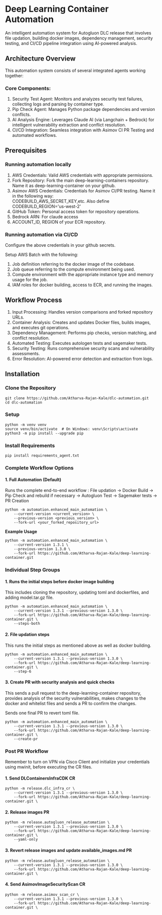 # Deep Learning Container Automation

An intelligent automation system for Autogluon DLC release that involves file updation, building docker images, dependency management, security testing, and CI/CD pipeline integration using AI-powered analysis.

## Architecture Overview
This automation system consists of several integrated agents working together:

### Core Components: 

1. Security Test Agent: Monitors and analyzes security test failures, collecting logs and parsing by container type.
2. Pip Check Agent: Manages Python package dependencies and version conflicts.
3. AI Analysis Engine: Leverages Claude AI (via Langchain + Bedrock) for intelligent vulnerability extraction and conflict resolution. 
4. CI/CD Integration: Seamless integration with Asimov CI PR Testing and automated workflows.

## Prerequisites

### Running automation locally

1. AWS Credentials: Valid AWS credentials with appropriate permissions.
2. Fork Repository: Fork the main deep-learning-containers repository. Name it as deep-learning-container on your github.
3. Asimov AWS Credentials: Credentials for Asimov CI/PR testing. Name it in the following way: \
CODEBUILD_AWS_SECRET_KEY,etc.
Also define CODEBUILD_REGION='us-west-2'
4. GitHub Token: Personal access token for repository operations.
5. Bedrock ARN: For claude access
6. ACCOUNT_ID, REGION of your ECR repository.

### Running automation via CI/CD

Configure the above credentials in your github secrets.

Setup AWS Batch with the following:

1. Job definition referring to the docker image of the codebase.
2. Job queue referring to the compute environment being used.
3. Compute environment with the appropriate instance type and memory usage for the job.
4. IAM roles for docker building, access to ECR, and running the images.

## Workflow Process

1. Input Processing: Handles version comparisons and forked repository URLs.
2. Container Analysis: Creates and updates Docker files, builds images, and executes git operations.
3. Dependency Management: Performs pip checks, version matching, and conflict resolution.
4. Automated Testing: Executes autologen tests and sagemaker tests.
5. Security Testing: Runs comprehensive security scans and vulnerability assessments.
6. Error Resolution: AI-powered error detection and extraction from logs.


## Installation

### Clone the Repository
```shell script
git clone https://github.com/Atharva-Rajan-Kale/dlc-automation.git
cd dlc-automation
```

### Setup
```shell script
python -m venv venv
source venv/bin/activate  # On Windows: venv\Scripts\activate
python3 -m pip install --upgrade pip
```

### Install Requirements
```shell script
pip install requirements_agent.txt
```
### Complete Workflow Options

#### 1. Full Automation (Default)
   Runs the complete end-to-end workflow :
   File updation -> Docker Build -> Pip Check and rebuild if necessary -> Autogluon Test -> Sagemaker tests -> PR Creation
   
```shell script
python -m automation.enhanced_main_automation \
    --current-version <current_version> \
    --previous-version <previous_version> \
    --fork-url <your_forked_repository_url>
```

**Example Usage** 
```shell script
python -m automation.enhanced_main_automation \
    --current-version 1.3.1 \
    --previous-version 1.3.0 \
    --fork-url https://github.com/Atharva-Rajan-Kale/deep-learning-container.git
```

### Individual Step Groups

#### 1. Runs the initial steps before docker image building
This includes cloning the repository, updating toml and dockerfiles, and adding model.tar.gz file.
```shell script
python -m automation.enhanced_main_automation \
    --current-version 1.3.1 --previous-version 1.3.0 \
    --fork-url https://github.com/Atharva-Rajan-Kale/deep-learning-container.git \
    --steps-both
```

#### 2. File updation steps
This runs the initial steps as mentioned above as well as docker building.
```shell script
python -m automation.enhanced_main_automation \
    --current-version 1.3.1 --previous-version 1.3.0 \
    --fork-url https://github.com/Atharva-Rajan-Kale/deep-learning-container.git \
    --step-6
```

#### 3. Create PR with security analysis and quick checks
This sends a pull request to the deep-learning-container repository, provides analysis of the security vulnerabilities, makes changes to the docker and whitelist files and sends a PR to confirm the changes. 

Sends one final PR to revert toml file.
```shell script
python -m automation.enhanced_main_automation \
    --current-version 1.3.1 --previous-version 1.3.0 \
    --fork-url https://github.com/Atharva-Rajan-Kale/deep-learning-container.git \
    --create-pr
```

### Post PR Workflow

Remember to turn on VPN via Cisco Client and initialize your credentials using mwinit, before executing the CR files.

#### 1. Send DLContainersInfraCDK CR
```shell script
python -m release.dlc_infra_cr \
    --current-version 1.3.1 --previous-version 1.3.0 \
    --fork-url https://github.com/Atharva-Rajan-Kale/deep-learning-container.git \
```

#### 2. Release images PR
```shell script
python -m release.autogluon_release_automation \
    --current-version 1.3.1 --previous-version 1.3.0 \
    --fork-url https://github.com/Atharva-Rajan-Kale/deep-learning-container.git \
    --yaml-only
```

#### 3. Revert release images and update available_images.md PR
```shell script
python -m release.autogluon_release_automation \
    --current-version 1.3.1 --previous-version 1.3.0 \
    --fork-url https://github.com/Atharva-Rajan-Kale/deep-learning-container.git \
```

#### 4. Send AsimovImageSecurityScan CR
```shell script
python -m release.asimov_scan_cr \
    --current-version 1.3.1 --previous-version 1.3.0 \
    --fork-url https://github.com/Atharva-Rajan-Kale/deep-learning-container.git \
```
